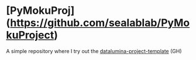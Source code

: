 # [PyMokuProj] (https://github.com/sealablab/PyMokuProject)
A simple repository where I try out the [datalumina-project-template](https://github.com/datalumina/datalumina-project-template) (GH)

